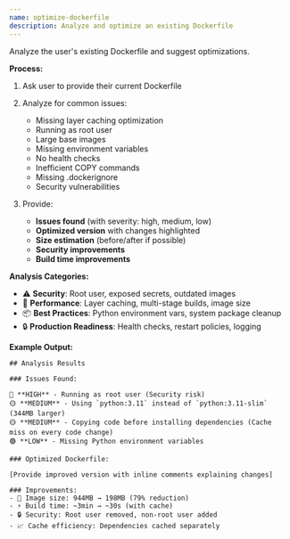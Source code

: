 ```yaml
---
name: optimize-dockerfile
description: Analyze and optimize an existing Dockerfile
---
```


Analyze the user's existing Dockerfile and suggest optimizations.

**Process:**

1. Ask user to provide their current Dockerfile
2. Analyze for common issues:
   - Missing layer caching optimization
   - Running as root user
   - Large base images
   - Missing environment variables
   - No health checks
   - Inefficient COPY commands
   - Missing .dockerignore
   - Security vulnerabilities

3. Provide:
   - **Issues found** (with severity: high, medium, low)
   - **Optimized version** with changes highlighted
   - **Size estimation** (before/after if possible)
   - **Security improvements**
   - **Build time improvements**

**Analysis Categories:**

- ⚠️ **Security**: Root user, exposed secrets, outdated images
- 🚀 **Performance**: Layer caching, multi-stage builds, image size
- 📦 **Best Practices**: Python environment vars, system package cleanup
- 🔒 **Production Readiness**: Health checks, restart policies, logging

**Example Output:**
```
## Analysis Results

### Issues Found:

🔴 **HIGH** - Running as root user (Security risk)
🟡 **MEDIUM** - Using `python:3.11` instead of `python:3.11-slim` (344MB larger)
🟡 **MEDIUM** - Copying code before installing dependencies (Cache miss on every code change)
🟢 **LOW** - Missing Python environment variables

### Optimized Dockerfile:

[Provide improved version with inline comments explaining changes]

### Improvements:
- 🎯 Image size: 944MB → 198MB (79% reduction)
- ⚡ Build time: ~3min → ~30s (with cache)
- 🔒 Security: Root user removed, non-root user added
- 📈 Cache efficiency: Dependencies cached separately
```
